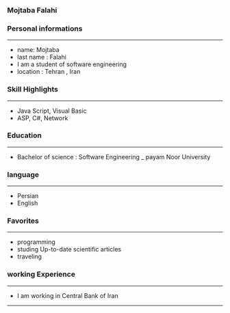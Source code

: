 
### Mojtaba Falahi


### Personal informations

---
+ name: Mojtaba
+ last name : Falahi
+ I am a student of software engineering
+ location : Tehran , Iran


### Skill Highlights

---
+ Java Script, Visual Basic
+ ASP, C#, Network  


### Education

---
+ Bachelor of science : Software Engineering
_ payam Noor University

### language

---
+ Persian
+ English

### Favorites

---
+ programming
+ studing Up-to-date scientific articles 
+ traveling

### working Experience

---
+ I am working in Central Bank of Iran


--- 
